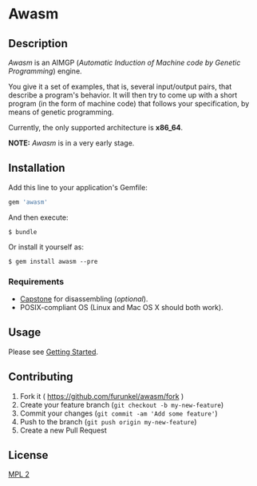 # Awasm

## Description

*Awasm* is an AIMGP (*Automatic Induction of Machine code by Genetic Programming*) engine.

You give it a set of examples, that is, several input/output pairs, that describe a program's behavior.
It will then try to come up with a short program (in the form of machine code) that follows your specification,
by means of genetic programming.

Currently, the only supported architecture is **x86_64**.

**NOTE:** *Awasm* is in a very early stage.

## Installation

Add this line to your application's Gemfile:

```ruby
gem 'awasm'
```

And then execute:

    $ bundle

Or install it yourself as:

    $ gem install awasm --pre
    
### Requirements

* [Capstone](http://www.capstone-engine.org/) for disassembling (*optional*).
* POSIX-compliant OS (Linux and Mac OS X should both work).

## Usage

Please see [Getting Started](https://github.com/furunkel/awasm/wiki/Getting-Started).


## Contributing

1. Fork it ( https://github.com/furunkel/awasm/fork )
2. Create your feature branch (`git checkout -b my-new-feature`)
3. Commit your changes (`git commit -am 'Add some feature'`)
4. Push to the branch (`git push origin my-new-feature`)
5. Create a new Pull Request

## License

[MPL 2][license]

[license]: https://github.com/furunkel/awasm/blob/master/LICENSE.txt

